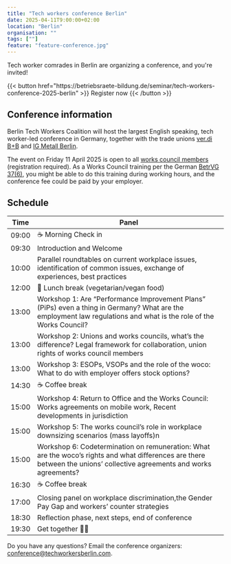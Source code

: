 ```yaml
---
title: "Tech workers conference Berlin"
date: 2025-04-11T9:00:00+02:00
location: "Berlin"
organisation: ""
tags: [""]
feature: "feature-conference.jpg"
---
```


Tech worker comrades in Berlin are organizing a conference, and you're invited!

<span class="flex justify-center uppercase font-mono">
  {{< button href="https://betriebsraete-bildung.de/seminar/tech-workers-conference-2025-berlin" >}}
    Register now
  {{< /button >}}
</span>

## Conference information

Berlin Tech Workers Coalition will host the largest English speaking, tech worker-led conference in Germany, together with the trade unions [ver.di B+B](https://tech.verdi.de/) and [IG Metall Berlin](https://www.igmetall-berlin.de/english-info/news).

The event on Friday 11 April 2025 is open to all [works council members](https://techworkersberlin.com/works-councils) (registration required). As a Works Council training per the German [BetrVG 37(6)](https://www.gesetze-im-internet.de/englisch_betrvg/englisch_betrvg.html#p0229), you might be able to do this training during working hours, and the conference fee could be paid by your employer.

## Schedule

| Time  | Panel                                                                                                                                                                  |
| ----- | ---------------------------------------------------------------------------------------------------------------------------------------------------------------------- |
| 09:00 | ☕️ Morning Check in                                                                                                                                                    |
| 09:30 | Introduction and Welcome                                                                                                                                               |
| 10:00 | Parallel roundtables on current workplace issues, identification of common issues, exchange of experiences, best practices                                             |
| 12:00 | 🥙 Lunch break (vegetarian/vegan food)                                                                                                                                 |
| 13:00 | Workshop 1: Are “Performance Improvement Plans” (PiPs) even a thing in Germany? What are the employment law regulations and what is the role of the Works Council?     |
| 13:00 | Workshop 2: Unions and works councils, what’s the difference? Legal framework for collaboration, union rights of works council members                                 |
| 13:00 | Workshop 3: ESOPs, VSOPs and the role of the woco: What to do with employer offers stock options?                                                                      |
| 14:30 | ☕️ Coffee break                                                                                                                                                        |
| 15:00 | Workshop 4: Return to Office and the Works Council: Works agreements on mobile work, Recent developments in jurisdiction                                               |
| 15:00 | Workshop 5: The works council’s role in workplace downsizing scenarios (mass layoffs)n                                                                                 |
| 15:00 | Workshop 6: Codetermination on remuneration: What are the woco’s rights and what differences are there between the unions’ collective agreements and works agreements? |
| 16:30 | ☕️ Coffee break                                                                                                                                                        |
| 17:00 | Closing panel on workplace discrimination,the Gender Pay Gap and workers’ counter strategies                                                                           |
| 18:30 | Reflection phase, next steps, end of conference                                                                                                                        |
| 19:30 | Get together 🕺🪩                                                                                                                                                      |

Do you have any questions? Email the conference organizers: conference@techworkersberlin.com.
